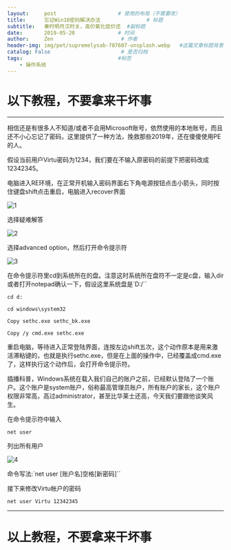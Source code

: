 ```yaml
---
layout:     post                    # 使用的布局（不需要改）
title:      忘记Win10密码解决办法               # 标题
subtitle:   秦时明月汉时关，高价氧化低价还  #副标题
date:       2019-05-28              # 时间
author:     Zen                      # 作者
header-img: img/pet/supremelysab-787607-unsplash.webp   #这篇文章标题背景图片
catalog: False                       # 是否归档
tags:                               #标签
    - 操作系统
---
```


# 以下教程，不要拿来干坏事
----
相信还是有很多人不知道/或者不会用Microsoft账号，依然使用的本地账号，而且还不小心忘记了密码，这里提供了一种方法，挽救那些2019年，还在傻傻使用PE的人。

假设当前用户Virtu密码为1234，我们要在不输入原密码的前提下把密码改成12342345。

电脑进入RE环境，在正常开机输入密码界面右下角电源按钮点击小箭头，同时按住键盘shift点击重启，电脑进入recover界面

![1](https://raw.githubusercontent.com/zhangyiming748/zhangyiming748.github.io/master/img/Windows10passwd/1.webp)

选择疑难解答

![2](https://raw.githubusercontent.com/zhangyiming748/zhangyiming748.github.io/master/img/Windows10passwd/2.webp)

选择advanced option，然后打开命令提示符

![3](https://raw.githubusercontent.com/zhangyiming748/zhangyiming748.github.io/master/img/Windows10passwd/3.webp)

在命令提示符里cd到系统所在的盘。注意这时系统所在盘符不一定是c盘，输入dir或者打开notepad确认一下，假设这里系统盘是`D:/``

`cd d:`

`cd windows\system32`

`Copy sethc.exe sethc_bk.exe`

`Copy /y cmd.exe sethc.exe`

重启电脑，等待进入正常登陆界面，连按左边shift五次，这个动作原本是用来激活滞粘键的，也就是执行sethc.exe，但是在上面的操作中，已经覆盖成cmd.exe了，这样执行这个动作后，会打开命令提示符。

插播科普，Windows系统在载入我们自己的账户之前，已经默认登陆了一个账户。这个账户是system账户，俗称最高管理员账户，所有账户的家长，这个账户权限非常高，高过administrator，甚至比华莱士还高，今天我们要跟他谈笑风生。

在命令提示符中输入

`net user`

列出所有用户

![4](https://raw.githubusercontent.com/zhangyiming748/zhangyiming748.github.io/master/img/Windows10passwd/4.webp)

命令写法:`net user [账户名]空格[新密码]``

接下来修改Virtu帐户的密码

`net user Virtu 12342345`

----
# 以上教程，不要拿来干坏事
